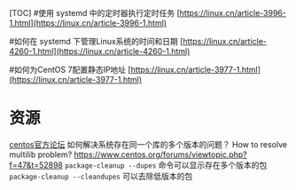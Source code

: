 [TOC]
#使用 systemd 中的定时器执行定时任务
[https://linux.cn/article-3996-1.html](https://linux.cn/article-3996-1.html)

#如何在 systemd 下管理Linux系统的时间和日期
[https://linux.cn/article-4260-1.html](https://linux.cn/article-4260-1.html)

#如何为CentOS 7配置静态IP地址
[https://linux.cn/article-3977-1.html](https://linux.cn/article-3977-1.html)

# 资源
[centos官方论坛]([https://www.centos.org/forums/index.php](https://www.centos.org/forums/index.php))
如何解决系统存在同一个库的多个版本的问题？
How to resolve multilib problem?
https://www.centos.org/forums/viewtopic.php?f=47&t=52898
`package-cleanup --dupes` 命令可以显示存在多个版本的包
`package-cleanup --cleandupes` 可以去除低版本的包
